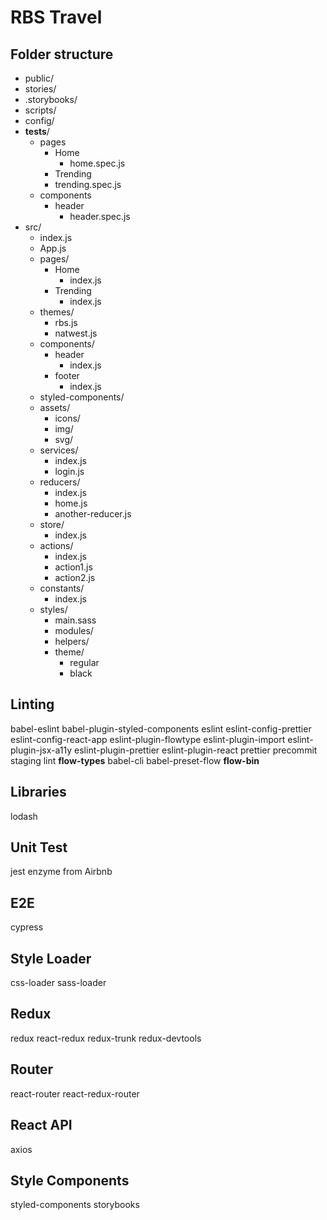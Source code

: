 # RBS Travel

## Folder structure

- public/
- stories/
- .storybooks/
- scripts/
- config/
- **tests**/
  - pages
    - Home
      - home.spec.js
    - Trending
    - trending.spec.js
  - components
    - header
      - header.spec.js
- src/
  - index.js
  - App.js
  - pages/
    - Home
      - index.js
    - Trending
      - index.js
  - themes/
    - rbs.js
    - natwest.js
  - components/
    - header
      - index.js
    - footer
      - index.js
  - styled-components/
  - assets/
    - icons/
    - img/
    - svg/
  - services/
    - index.js
    - login.js
  - reducers/
    - index.js
    - home.js
    - another-reducer.js
  - store/
    - index.js
  - actions/
    - index.js
    - action1.js
    - action2.js
  - constants/
    - index.js
  - styles/
    - main.sass
    - modules/
    - helpers/
    - theme/
      - regular
      - black

## Linting

babel-eslint
babel-plugin-styled-components
eslint
eslint-config-prettier
eslint-config-react-app
eslint-plugin-flowtype
eslint-plugin-import
eslint-plugin-jsx-a11y
eslint-plugin-prettier
eslint-plugin-react
prettier
precommit staging lint
**flow-types**
babel-cli
babel-preset-flow
**flow-bin**

## Libraries

lodash

## Unit Test

jest
enzyme from Airbnb

## E2E

cypress

## Style Loader

css-loader
sass-loader

## Redux

redux
react-redux
redux-trunk
redux-devtools

## Router

react-router
react-redux-router

## React API

axios

## Style Components

styled-components
storybooks
